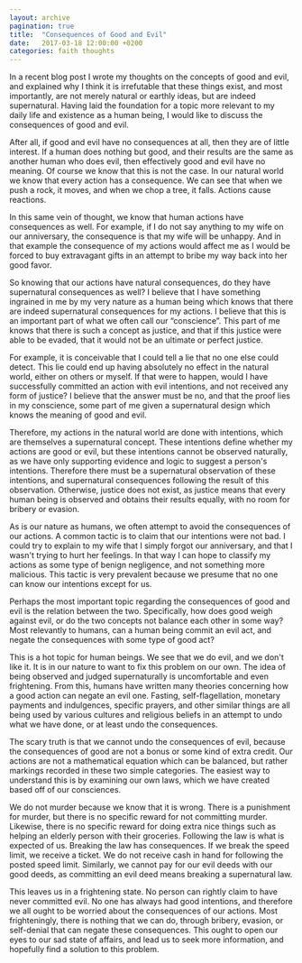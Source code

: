 ```yaml
---
layout: archive
pagination: true
title:  "Consequences of Good and Evil"
date:   2017-03-18 12:00:00 +0200
categories: faith thoughts
---
```

In a recent blog post I wrote my thoughts on the concepts of good and evil, and explained why I think it is irrefutable that these things exist, and most importantly, are not merely natural or earthly ideas, but are indeed supernatural. Having laid the foundation for a topic more relevant to my daily life and existence as a human being, I would like to discuss the consequences of good and evil.

After all, if good and evil have no consequences at all, then they are of little interest. If a human does nothing but good, and their results are the same as another human who does evil, then effectively good and evil have no meaning. Of course we know that this is not the case. In our natural world we know that every action has a consequence. We can see that when we push a rock, it moves, and when we chop a tree, it falls. Actions cause reactions.

In this same vein of thought, we know that human actions have consequences as well. For example, if I do not say anything to my wife on our anniversary, the consequence is that my wife will be unhappy. And in that example the consequence of my actions would affect me as I would be forced to buy extravagant gifts in an attempt to bribe my way back into her good favor.

So knowing that our actions have natural consequences, do they have supernatural consequences as well? I believe that I have something ingrained in me by my very nature as a human being which knows that there are indeed supernatural consequences for my actions. I believe that this is an important part of what we often call our “conscience”. This part of me knows that there is such a concept as justice, and that if this justice were able to be evaded, that it would not be an ultimate or perfect justice.

For example, it is conceivable that I could tell a lie that no one else could detect. This lie could end up having absolutely no effect in the natural world, either on others or myself. If that were to happen, would I have successfully committed an action with evil intentions, and not received any form of justice? I believe that the answer must be no, and that the proof lies in my conscience, some part of me given a supernatural design which knows the meaning of good and evil.

Therefore, my actions in the natural world are done with intentions, which are themselves a supernatural concept. These intentions define whether my actions are good or evil, but these intentions cannot be observed naturally, as we have only supporting evidence and logic to suggest a person's intentions. Therefore there must be a supernatural observation of these intentions, and supernatural consequences following the result of this observation. Otherwise, justice does not exist, as justice means that every human being is observed and obtains their results equally, with no room for bribery or evasion.

As is our nature as humans, we often attempt to avoid the consequences of our actions. A common tactic is to claim that our intentions were not bad. I could try to explain to my wife that I simply forgot our anniversary, and that I wasn't trying to hurt her feelings. In that way I can hope to classify my actions as some type of benign negligence, and not something more malicious. This tactic is very prevalent because we presume that no one can know our intentions except for us.

Perhaps the most important topic regarding the consequences of good and evil is the relation between the two. Specifically, how does good weigh against evil, or do the two concepts not balance each other in some way? Most relevantly to humans, can a human being commit an evil act, and negate the consequences with some type of good act?

This is a hot topic for human beings. We see that we do evil, and we don't like it. It is in our nature to want to fix this problem on our own. The idea of being observed and judged supernaturally is uncomfortable and even frightening. From this, humans have written many theories concerning how a good action can negate an evil one. Fasting, self-flagellation, monetary payments and indulgences, specific prayers, and other similar things are all being used by various cultures and religious beliefs in an attempt to undo what we have done, or at least undo the consequences.

The scary truth is that we cannot undo the consequences of evil, because the consequences of good are not a bonus or some kind of extra credit. Our actions are not a mathematical equation which can be balanced, but rather markings recorded in these two simple categories. The easiest way to understand this is by examining our own laws, which we have created based off of our consciences. 

We do not murder because we know that it is wrong. There is a punishment for murder, but there is no specific reward for not committing murder. Likewise, there is no specific reward for doing extra nice things such as helping an elderly person with their groceries. Following the law is what is expected of us. Breaking the law has consequences. If we break the speed limit, we receive a ticket. We do not receive cash in hand for following the posted speed limit. Similarly, we cannot pay for our evil deeds with our good deeds, as committing an evil deed means breaking a supernatural law.

This leaves us in a frightening state. No person can rightly claim to have never committed evil. No one has always had good intentions, and therefore we all ought to be worried about the consequences of our actions. Most frighteningly, there is nothing that we can do, through bribery, evasion, or self-denial that can negate these consequences. This ought to open our eyes to our sad state of affairs, and lead us to seek more information, and hopefully find a solution to this problem.
